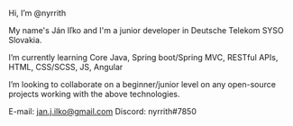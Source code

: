Hi, I’m @nyrrith
  
My name's Ján Iľko and I'm a junior developer in Deutsche Telekom SYSO Slovakia.
  
I’m currently learning Core Java,
                       Spring boot/Spring MVC,
                       RESTful APIs,
                       HTML, CSS/SCSS, JS, Angular
                       
I’m looking to collaborate on a beginner/junior level on any open-source projects working with the above technologies.

E-mail: jan.j.ilko@gmail.com
Discord: nyrrith#7850
